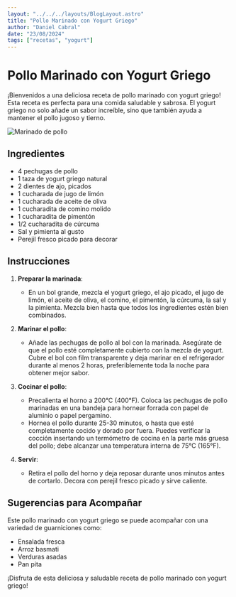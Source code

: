 ```yaml
---
layout: "../../../layouts/BlogLayout.astro"
title: "Pollo Marinado con Yogurt Griego"
author: "Daniel Cabral"
date: "23/08/2024"
tags: ["recetas", "yogurt"]
---
```


# Pollo Marinado con Yogurt Griego

¡Bienvenidos a una deliciosa receta de pollo marinado con yogurt griego! Esta receta es perfecta para una comida saludable y sabrosa. El yogurt griego no solo añade un sabor increíble, sino que también ayuda a mantener el pollo jugoso y tierno.

![Marinado de pollo](https://th.bing.com/th/id/R.8a377805f6c0e878cb5820b3152f0f1d?rik=mY0TFbe0XObOAQ&riu=http%3a%2f%2f4.bp.blogspot.com%2f-Fi7xSLRY0pg%2fVaadP6l8qXI%2fAAAAAAAAC-Q%2fRQiQXNaSx30%2fw1200-h630-p-k-no-nu%2f_MG_5431.JPG&ehk=B3wm6lPHQyRyh0IbvAiTnGDStYtlWq5qkCH4GHXUeac%3d&risl=&pid=ImgRaw&r=0)

## Ingredientes

- 4 pechugas de pollo
- 1 taza de yogurt griego natural
- 2 dientes de ajo, picados
- 1 cucharada de jugo de limón
- 1 cucharada de aceite de oliva
- 1 cucharadita de comino molido
- 1 cucharadita de pimentón
- 1/2 cucharadita de cúrcuma
- Sal y pimienta al gusto
- Perejil fresco picado para decorar

## Instrucciones

1. **Preparar la marinada**:
   - En un bol grande, mezcla el yogurt griego, el ajo picado, el jugo de limón, el aceite de oliva, el comino, el pimentón, la cúrcuma, la sal y la pimienta. Mezcla bien hasta que todos los ingredientes estén bien combinados.

2. **Marinar el pollo**:
   - Añade las pechugas de pollo al bol con la marinada. Asegúrate de que el pollo esté completamente cubierto con la mezcla de yogurt. Cubre el bol con film transparente y deja marinar en el refrigerador durante al menos 2 horas, preferiblemente toda la noche para obtener mejor sabor.

3. **Cocinar el pollo**:
   - Precalienta el horno a 200°C (400°F). Coloca las pechugas de pollo marinadas en una bandeja para hornear forrada con papel de aluminio o papel pergamino.
   - Hornea el pollo durante 25-30 minutos, o hasta que esté completamente cocido y dorado por fuera. Puedes verificar la cocción insertando un termómetro de cocina en la parte más gruesa del pollo; debe alcanzar una temperatura interna de 75°C (165°F).

4. **Servir**:
   - Retira el pollo del horno y deja reposar durante unos minutos antes de cortarlo. Decora con perejil fresco picado y sirve caliente.

## Sugerencias para Acompañar

Este pollo marinado con yogurt griego se puede acompañar con una variedad de guarniciones como:

- Ensalada fresca
- Arroz basmati
- Verduras asadas
- Pan pita

¡Disfruta de esta deliciosa y saludable receta de pollo marinado con yogurt griego!